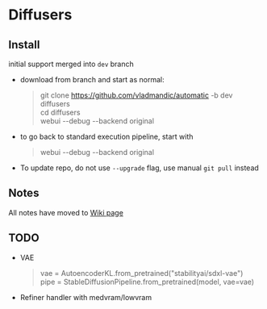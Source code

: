 # Diffusers

## Install

initial support merged into `dev` branch  

- download from branch and start as normal:
  > git clone https://github.com/vladmandic/automatic -b dev diffusers  
  > cd diffusers  
  > webui --debug --backend original  

- to go back to standard execution pipeline, start with  
  > webui --debug --backend original

- To update repo, do not use `--upgrade` flag, use manual `git pull` instead

## Notes

All notes have moved to [Wiki page](https://github.com/vladmandic/automatic/wiki/Diffusers)

## TODO

- VAE
  > vae = AutoencoderKL.from_pretrained("stabilityai/sdxl-vae")  
  > pipe = StableDiffusionPipeline.from_pretrained(model, vae=vae)  
- Refiner handler with medvram/lowvram
